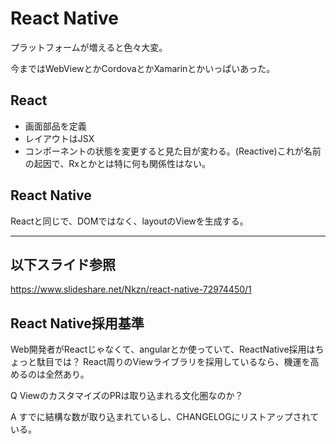 # React Native

プラットフォームが増えると色々大変。

今まではWebViewとかCordovaとかXamarinとかいっぱいあった。

## React

* 画面部品を定義
* レイアウトはJSX
* コンポーネントの状態を変更すると見た目が変わる。(Reactive)これが名前の起因で、Rxとかとは特に何も関係性はない。

## React Native

Reactと同じで、DOMではなく、layoutのViewを生成する。


---

## 以下スライド参照

https://www.slideshare.net/Nkzn/react-native-72974450/1

## React Native採用基準

Web開発者がReactじゃなくて、angularとか使っていて、ReactNative採用はちょっと駄目では？
React周りのViewライブラリを採用しているなら、機運を高めるのは全然あり。

Q ViewのカスタマイズのPRは取り込まれる文化圏なのか？

A すでに結構な数が取り込まれているし、CHANGELOGにリストアップされている。